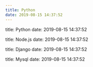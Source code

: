 ```yaml
---
title: Python
date: 2019-08-15 14:37:52
---
```

title: Python
date: 2019-08-15 14:37:52

title: Node.js
date: 2019-08-15 14:37:52

title: Django
date: 2019-08-15 14:37:52

title: Mysql
date: 2019-08-15 14:37:52
